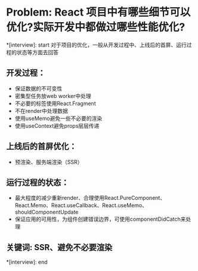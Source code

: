 # Problem: React 项目中有哪些细节可以优化?实际开发中都做过哪些性能优化?

*[interview]: start
对于项目的优化，一般从开发过程中、上线后的首屏、运行过程的状态等方面去回答

## 开发过程：
- 保证数据的不可变性
- 密集型任务放web worker中处理
- 不必要的标签使用React.Fragment
- 不在render中处理数据
- 使用useMemo避免一些不必要的渲染
- 使用useContext避免props层层传递

## 上线后的首屏优化：
- 预渲染、服务端渲染（SSR）

## 运行过程的状态：
- 最大程度的减少重新render、合理使用React.PureComponent、React.Memo、React.useCallback、React.useMemo、shouldComponentUpdate
- 保证应用的可用性，为组件创建错误边界，可使用componentDidCatch来处理

## 关键词: SSR、避免不必要渲染
*[interview]: end
